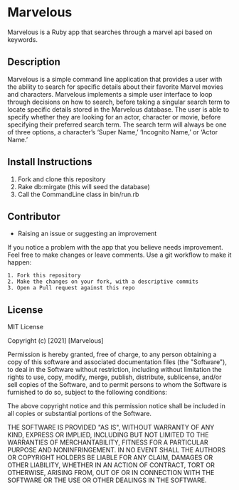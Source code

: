 # Marvelous 

Marvelous is a Ruby app that searches through a marvel api based on keywords.

## Description 

Marvelous is a simple command line application that provides a user with the ability to search for specific details about their favorite Marvel movies and characters. Marvelous implements a simple user interface to loop through decisions on how to search, before taking a singular search term to locate specific details stored in the Marvelous database. The user is able to specify whether they are looking for an actor, character or movie, before specifying their preferred search term. The search term will always be one of three options, a character’s ‘Super Name,’ ‘Incognito Name,’ or ‘Actor Name.’

## Install Instructions

1. Fork and clone this repository 
2. Rake db:mirgate (this will seed the database)
3. Call the CommandLine class in bin/run.rb 

## Contributor

* Raising an issue or suggesting an improvement 

If you notice a problem with the app that you believe needs improvement. Feel free to make changes or leave comments. Use a git workflow to make it happen:

    1. Fork this repository 
    2. Make the changes on your fork, with a descriptive commits
    3. Open a Pull request against this repo 

## License 

MIT License

Copyright (c) [2021] [Marvelous]

Permission is hereby granted, free of charge, to any person obtaining a copy
of this software and associated documentation files (the "Software"), to deal
in the Software without restriction, including without limitation the rights
to use, copy, modify, merge, publish, distribute, sublicense, and/or sell
copies of the Software, and to permit persons to whom the Software is
furnished to do so, subject to the following conditions:

The above copyright notice and this permission notice shall be included in all
copies or substantial portions of the Software.

THE SOFTWARE IS PROVIDED "AS IS", WITHOUT WARRANTY OF ANY KIND, EXPRESS OR
IMPLIED, INCLUDING BUT NOT LIMITED TO THE WARRANTIES OF MERCHANTABILITY,
FITNESS FOR A PARTICULAR PURPOSE AND NONINFRINGEMENT. IN NO EVENT SHALL THE
AUTHORS OR COPYRIGHT HOLDERS BE LIABLE FOR ANY CLAIM, DAMAGES OR OTHER
LIABILITY, WHETHER IN AN ACTION OF CONTRACT, TORT OR OTHERWISE, ARISING FROM,
OUT OF OR IN CONNECTION WITH THE SOFTWARE OR THE USE OR OTHER DEALINGS IN THE
SOFTWARE.
